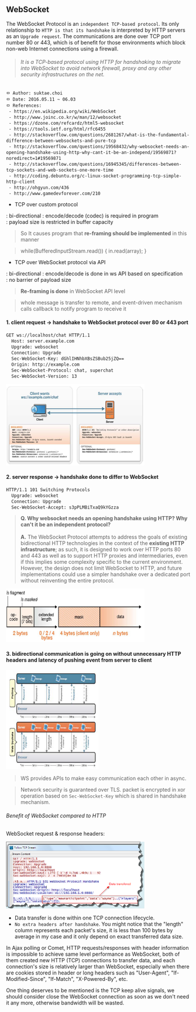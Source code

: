 ## WebSocket
The WebSocket Protocol is an `independent TCP-based protocol`. Its only relationship to `HTTP is that its handshake` is interpreted by HTTP servers as an `Upgrade request`. The communications are done over TCP port number 80 or 443, which is of benefit for those environments which block non-web Internet connections using a firewall.

>###### It is a TCP-based protocol using HTTP for handshaking to migrate into WebSocket to avoid network firewall, proxy and any other security infrastructures on the net.

```
ㅁ Author: suktae.choi
ㅁ Date: 2016.05.11 ~ 06.03
ㅁ References:
 - https://en.wikipedia.org/wiki/WebSocket
 - http://www.joinc.co.kr/w/man/12/websocket
 - https://dzone.com/refcardz/html5-websocket
 - https://tools.ietf.org/html/rfc6455
 - http://stackoverflow.com/questions/2681267/what-is-the-fundamental-difference-between-websockets-and-pure-tcp
 - http://stackoverflow.com/questions/19568432/why-websocket-needs-an-opening-handshake-using-http-why-cant-it-be-an-independ/19569871?noredirect=1#19569871
 - http://stackoverflow.com/questions/16945345/differences-between-tcp-sockets-and-web-sockets-one-more-time
 - http://coding.debuntu.org/c-linux-socket-programming-tcp-simple-http-client
 - http://ohgyun.com/436
 - http://www.gamedevforever.com/210
```

 - TCP over custom protocol

 : bi-directional
 : encode/decode (codec) is required in program <br>
 : payload size is restricted in buffer capacity <br>

 > So It causes program that **re-framing should be implemented** in this manner

 > while(BufferedInputStream.read()) { in.read(array); }

 - TCP over WebSocket protocol via API

 : bi-directional
 : encode/decode is done in ws API based on specification<br>
 : no barrier of payload size

 > **Re-framing is done** in WebSocket API level
 
 > whole message is transfer to remote, and event-driven mechanism calls callback to notify program to receive it

#### 1. client request -> handshake to WebSocket protocol over 80 or 443 port

```
GET ws://localhost/chat HTTP/1.1
  Host: server.example.com
  Upgrade: websocket
  Connection: Upgrade
  Sec-WebSocket-Key: dGhlIHNhbXBsZSBub25jZQ==
  Origin: http://example.com
  Sec-WebSocket-Protocol: chat, superchat
  Sec-WebSocket-Version: 13
```

<img src="https://github.com/agongi/study/blob/master/websocket/images/Screen%20Shot%202016-05-11%20at%2001.17.49.png" width="75%">

#### 2. server response -> handshake done to differ to WebSocket

```
HTTP/1.1 101 Switching Protocols
  Upgrade: websocket
  Connection: Upgrade
  Sec-WebSocket-Accept: s3pPLMBiTxaQ9kYGzza
```

> **Q. Why websocket needs an opening handshake using HTTP? Why can't it be an independent protocol?** <br><br>
**A.** The WebSocket Protocol attempts to address the goals of existing bidirectional HTTP technologies in the context of the **existing HTTP infrastructure**; as such, it is designed to work over HTTP ports 80 and 443 as well as to support HTTP proxies and intermediaries, even if this implies some complexity specific to the current environment. However, the design does not limit WebSocket to HTTP, and future implementations could use a simpler handshake over a dedicated port without reinventing the entire protocol.

<img src="https://github.com/agongi/study/blob/master/websocket/images/Screen%20Shot%202016-05-11%20at%2001.30.34.png" width="75%">

#### 3. bidirectional communication is going on without unnecessary HTTP headers and latency of pushing event from server to client

<img src="https://github.com/agongi/study/blob/master/websocket/images/Screen%20Shot%202016-05-11%20at%2001.30.49.png" width="50%">

> WS provides APIs to make easy communication each other in async.

> Network security is guaranteed over TLS. packet is encrypted in xor operation based on `Sec-WebSocket-Key` which is shared in handshake mechanism.

###### Benefit of WebSocket compared to HTTP

WebSocket request & response headers:

<img src="https://github.com/agongi/study/blob/master/websocket/images/WebSocketStream.png" width="75%">

 - Data transfer is done within one TCP connection lifecycle.
 - `No extra headers after handshake`. You might notice that the "length" column represents each packet's size, it is less than 100 bytes by average in my case and it only depend on exact transferred data size.

In Ajax polling or Comet, HTTP requests/responses with header information is impossible to achieve same level performance as WebSocket, both of them created new HTTP (TCP) connections to transfer data, and each connection's size is relatively larger than WebSocket, especially when there are cookies stored in header or long headers such as "User-Agent", "If-Modified-Since", "If-Match", "X-Powered-By", etc.

One thing deserves to be mentioned is the TCP keep alive signals, we should consider close the WebSocket connection as soon as we don't need it any more, otherwise bandwidth will be wasted.
